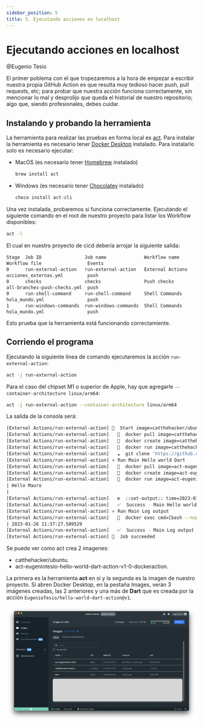 ```yaml
---
sidebar_position: 5
title: 5. Ejecutando acciones en localhost
---
```


# Ejecutando acciones en localhost

@Eugenio Tesio

El primer poblema con el que tropezaremos a la hora de empezar a escribir nuestra propia GitHub Action es que resulta muy tedioso hacer push, pull requests, etc; para probar que nuestra acción funciona correctamente, sin mencionar lo mal y desprolijo que queda el historial de nuestro repositorio; algo que, siendo profesionales, debes cuidar.


## Instalando y probando la herramienta

La herramienta para realizar las pruebas en forma local es [act](https://github.com/nektos/act/). Para instalar la herramienta es necesario tener [Docker Desktop](https://docs.docker.com/desktop/) instalado. Para instalarlo solo es necesario ejecutar:

- MacOS (es necesario tener [Homebrew](https://brew.sh/) instalado)

    ```bash
    brew install act
    ```

- Windows (es necesario tener [Chocolatey](https://docs.chocolatey.org/en-us/choco/setup) instalado)

    ```bash
    choco install act-cli
    ```

Una vez instalada, probaremos si funciona correctamente. Ejecutando el siguiente comando en el root de nuestro proyecto para listar los Workflow disponibles:

```bash
act -l
```

El cual en nuestro proyecto de cicd debería arrojar la siguiente salida:

```
Stage  Job ID                Job name              Workflow name     Workflow file                 Events
0      run-external-action   run-external-action   External Actions  acciones_externas.yml         push  
0      checks                checks                Push checks       all-branches-push-checks.yml  push  
0      run-shell-command     run-shell-command     Shell Commands    hola_mundo.yml                push  
1      run-windows-commands  run-windows-commands  Shell Commands    hola_mundo.yml                push
```

Esto prueba que la herramienta está funcionando correctamiente.

## Corriendo el programa

Ejecutando la siguiente línea de comando ejecutaremos la acción `run-external-action`:

```bash
act -j run-external-action
```

Para el caso del chipset M1 o superior de Apple, hay que agregarle `--container-architecture linux/arm64`:

```bash
act -j run-external-action --container-architecture linux/arm64
```

La salida de la consola será:

```bash
[External Actions/run-external-action] 🚀  Start image=catthehacker/ubuntu:act-latest
[External Actions/run-external-action]   🐳  docker pull image=catthehacker/ubuntu:act-latest platform=linux/arm64 username= forcePull=false
[External Actions/run-external-action]   🐳  docker create image=catthehacker/ubuntu:act-latest platform=linux/arm64 entrypoint=["tail" "-f" "/dev/null"] cmd=[]
[External Actions/run-external-action]   🐳  docker run image=catthehacker/ubuntu:act-latest platform=linux/arm64 entrypoint=["tail" "-f" "/dev/null"] cmd=[]
[External Actions/run-external-action]   ☁  git clone 'https://github.com/EugenioTesio/hello-world-dart-action' # ref=v1.0
[External Actions/run-external-action] ⭐ Run Main Hello world Dart
[External Actions/run-external-action]   🐳  docker pull image=act-eugeniotesio-hello-world-dart-action-v1-0-dockeraction:latest platform=linux/arm64 username= forcePull=false
[External Actions/run-external-action]   🐳  docker create image=act-eugeniotesio-hello-world-dart-action-v1-0-dockeraction:latest platform=linux/arm64 entrypoint=[] cmd=["Mauro"]
[External Actions/run-external-action]   🐳  docker run image=act-eugeniotesio-hello-world-dart-action-v1-0-dockeraction:latest platform=linux/arm64 entrypoint=[] cmd=["Mauro"]
| Hello Mauro
| 
[External Actions/run-external-action]   ⚙  ::set-output:: time=2023-01-26 11:37:27.509529
[External Actions/run-external-action]   ✅  Success - Main Hello world Dart
[External Actions/run-external-action] ⭐ Run Main Log output
[External Actions/run-external-action]   🐳  docker exec cmd=[bash --noprofile --norc -e -o pipefail /var/run/act/workflow/1] user= workdir=
| 2023-01-26 11:37:27.509529
[External Actions/run-external-action]   ✅  Success - Main Log output
[External Actions/run-external-action] 🏁  Job succeeded
```

Se puede ver como act crea 2 imagenes:

- catthehacker/ubuntu.
- act-eugeniotesio-hello-world-dart-action-v1-0-dockeraction.

La primera es la herramienta __act__ en sí y la segunda es la imagen de nuestro proyecto. Si abren Docker Desktop, en la pestaña Images, verán 3 imágenes creadas, las 2 anteriores y una más de __Dart__ que es creada por la acción `EugenioTesio/hello-world-dart-action@v1`.

![docker desktop images](5.1_docker_desktop_images.png)
